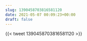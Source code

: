 ```yaml
---
slug: 1390458703816581120
date: 2021-05-07 00:09:23+00:00
draft: false
---
```


{{< tweet 1390458703816581120 >}}
